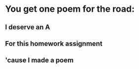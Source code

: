 # You get one poem for the road:

##      I deserve an A
## For this homework assignment
##    'cause I made a poem

